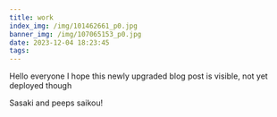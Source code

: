 ```yaml
---
title: work
index_img: /img/101462661_p0.jpg
banner_img: /img/107065153_p0.jpg
date: 2023-12-04 18:23:45
tags:
---
```


Hello everyone
I hope this newly upgraded blog post is visible, not yet deployed though

Sasaki and peeps saikou!